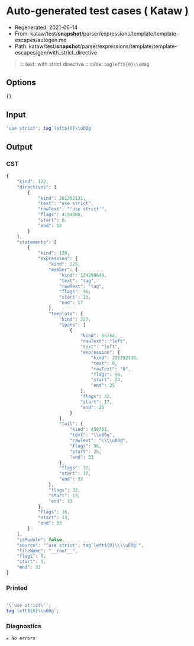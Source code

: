 # Auto-generated test cases ( Kataw )
- Regenerated: 2021-06-14
- From: kataw/test/__snapshot__/parser/expressions/template/template-escapes/autogen.md
- Path: kataw/test/__snapshot__/parser/expressions/template/template-escapes/gen/with_strict_directive
> :: test: with strict directive
> :: case: tag`left${0}\\u00g`
## Options

`````js
{}
`````
## Input

`````js
'use strict'; tag`left${0}\\u00g`
`````
## Output

### CST

```javascript
{
    "kind": 122,
    "directives": [
        {
            "kind": 201392131,
            "text": "use strict",
            "rawText": "'use strict'",
            "flags": 4194400,
            "start": 0,
            "end": 12
        }
    ],
    "statements": [
        {
            "kind": 120,
            "expression": {
                "kind": 226,
                "member": {
                    "kind": 134299649,
                    "text": "tag",
                    "rawText": "tag",
                    "flags": 96,
                    "start": 13,
                    "end": 17
                },
                "template": {
                    "kind": 227,
                    "spans": [
                        {
                            "kind": 65764,
                            "rawText": "left",
                            "text": "left",
                            "expression": {
                                "kind": 201392130,
                                "text": 0,
                                "rawText": "0",
                                "flags": 96,
                                "start": 24,
                                "end": 25
                            },
                            "flags": 32,
                            "start": 17,
                            "end": 25
                        }
                    ],
                    "tail": {
                        "kind": 458761,
                        "text": "\\u00g",
                        "rawText": "\\\\u00g",
                        "flags": 96,
                        "start": 25,
                        "end": 33
                    },
                    "flags": 32,
                    "start": 17,
                    "end": 33
                },
                "flags": 32,
                "start": 13,
                "end": 33
            },
            "flags": 16,
            "start": 13,
            "end": 33
        }
    ],
    "isModule": false,
    "source": "'use strict'; tag`left${0}\\\\u00g`",
    "fileName": "__root__",
    "flags": 0,
    "start": 0,
    "end": 33
}
```

### Printed

```javascript

'\'use strict\'';
tag`left${0}\\u00g`;

```

### Diagnostics

```javascript
✔ No errors
```

